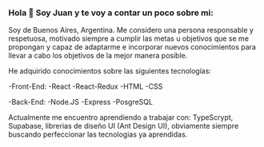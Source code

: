 ### Hola 👋 Soy Juan y te voy a contar un poco sobre mi:

Soy de Buenos Aires, Argentina. Me considero una persona responsable y respetuosa, motivado siempre a cumplir las metas u objetivos que se me propongan y capaz de adaptarme e incorporar nuevos conocimientos para llevar a cabo los objetivos de la mejor manera posible.

He adquirido conocimientos sobre las siguientes tecnologías:

  -Front-End: 
    -React
    -React-Redux
    -HTML
    -CSS
    
  -Back-End:
    -Node.JS
    -Express
    -PosgreSQL
    
Actualmente me encuentro aprendiendo a trabajar con: TypeScrypt, Supabase, librerias de diseño UI (Ant Design UI), obviamente siempre buscando perfeccionar las tecnologias ya aprendidas.

<!--
**jmonzani/jmonzani** is a ✨ _special_ ✨ repository because its `README.md` (this file) appears on your GitHub profile.

Here are some ideas to get you started:

- 🔭 I’m currently working on ...
- 🌱 I’m currently learning ...
- 👯 I’m looking to collaborate on ...
- 🤔 I’m looking for help with ...
- 💬 Ask me about ...
- 📫 How to reach me: ...
- 😄 Pronouns: ...
- ⚡ Fun fact: ...
-->
